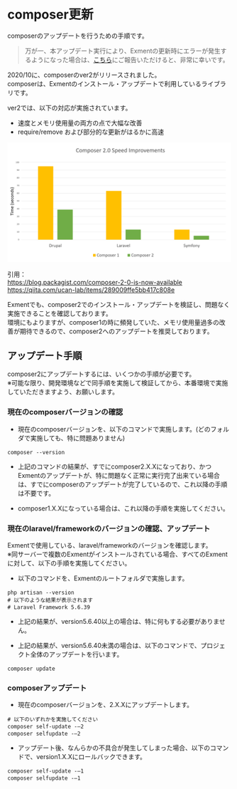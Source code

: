 # composer更新
composerのアップデートを行うための手順です。  

> 万が一、本アップデート実行により、Exmentの更新時にエラーが発生するようになった場合は、[こちら](https://github.com/exceedone/exment/issues/849)にご報告いただけると、非常に幸いです。  


2020/10に、composerのver2がリリースされました。  
composerは、Exmentのインストール・アップデートで利用しているライブラリです。  
  
ver2では、以下の対応が実施されています。

- 速度とメモリ使用量の両方の点で大幅な改善
- require/remove および部分的な更新がはるかに高速

![composer2](img/update/composer2.png)

引用：  
https://blog.packagist.com/composer-2-0-is-now-available  
https://qiita.com/ucan-lab/items/289009ffe5bb417c808e  

Exmentでも、composer2でのインストール・アップデートを検証し、問題なく実施できることを確認しております。  
環境にもよりますが、composer1の時に頻発していた、メモリ使用量過多の改善が期待できるので、composer2へのアップデートを推奨しております。  


## アップデート手順
composer2にアップデートするには、いくつかの手順が必要です。  
<span class="red">※可能な限り、開発環境などで同手順を実施して検証してから、本番環境で実施していただきますよう、お願いします。</span>

### 現在のcomposerバージョンの確認

- 現在のcomposerバージョンを、以下のコマンドで実施します。(どのフォルダで実施しても、特に問題ありません)

```
composer --version
```

- 上記のコマンドの結果が、すでにcomposer2.X.Xになっており、かつExmentのアップデートが、特に問題なく正常に実行完了出来ている場合は、すでにcomposerのアップデートが完了しているので、これ以降の手順は不要です。

- composer1.X.Xになっている場合は、これ以降の手順を実施してください。

### 現在のlaravel/frameworkのバージョンの確認、アップデート

Exmentで使用している、laravel/frameworkのバージョンを確認します。  
※同サーバーで複数のExmentがインストールされている場合、すべてのExmentに対して、以下の手順を実施してください。  

- 以下のコマンドを、Exmentのルートフォルダで実施します。

```
php artisan --version
# 以下のような結果が表示されます
# Laravel Framework 5.6.39
```

- 上記の結果が、version5.6.40以上の場合は、特に何もする必要がありません。

- 上記の結果が、version5.6.40未満の場合は、以下のコマンドで、プロジェクト全体のアップデートを行います。  

```
composer update
```

### composerアップデート

- 現在のcomposerバージョンを、2.X.Xにアップデートします。

```
# 以下のいずれかを実施してください
composer self-update -–2
composer selfupdate -–2
```

- アップデート後、なんらかの不具合が発生してしまった場合、以下のコマンドで、version1.X.Xにロールバックできます。

```
composer self-update -–1
composer selfupdate -–1
```

